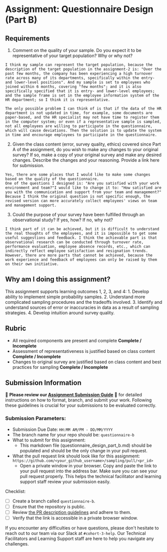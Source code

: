 # Assignment: Questionnaire Design (Part B)

## Requirements
1. Comment on the quality of your sample. Do you expect it to be representative of your target population? Why or why not?

```
I think my sample can represent the target population, because the description of the target population in the assignment-2 is: "Over the past few months, the company has been experiencing a high turnover rate across many of its departments, specifically within the entry- and lower-level positions". And my sample is set to employees who joined within 6 months, covering "few months"; and it is also specifically specified that it is entry- and lower-level employees; and the sample frame is set in the employee information system of the HR department; so I think it is representative.

The only possible problem I can think of is that if the data of the HR department is not updated in time, for example, some documents are paper-based, and the HR specialist may not have time to register them in the computer system; or even if a representative sample is sampled, not all employees are willing to participate in the questionnaire, which will cause deviations. Then the solution is to update the system in time and encourage employees to participate in the questionnaire.
```

2. Given the class content (error, survey quality, ethics) covered since Part A of the assignment, do you wish to make any changes to your original survey? If so, make a copy of your original survey and make any desired changes. Describe the changes and your reasoning. Provide a link here for submission.

```
Yes, there are some places that I would like to make some changes based on the quality of the questionnaire.
One of the questions I designed is: "Are you satisfied with your work environment and team?"I would like to change it to: "How satisfied are you with the communication and support from your team and management?" Because I think the original question is not specific enough, the revised version can more accurately collect employees' views on team and management support.
```

3. Could the purpose of your survey have been fulfilled through an observational study? If yes, how? If no, why not?

```
I think part of it can be achieved, but it is difficult to understand the real thoughts of the employees, and it is impossible to get some useful suggestions and feedback. I think the achievable part is that observational research can be conducted through turnover rate, performance evaluation, employee absence records, etc., which can indirectly reflect employee satisfaction and resignation trends. However, there are more parts that cannot be achieved, because the work experience and feedback of employees can only be raised by them on their own initiative.
```

## Why am I doing this assignment?

This assignment supports learning outcomes 1, 2, 3, and 4:
	1.	Develop ability to implement simple probability samples.
	2.	Understand more complicated sampling procedures and the tradeoffs involved.
	3.	Identify and understand sources of error or inaccuracies in data as a result of sampling strategies.
	4.	Develop intuition around survey quality.

## Rubric

-	All required components are present and complete **Complete / Incomplete**
-	Assessment of representativeness is justified based on class content **Complete / Incomplete**
-	Changes to original survey are justified based on class content and best practices for sampling **Complete / Incomplete**

## Submission Information

🚨 **Please review our [Assignment Submission Guide](https://github.com/UofT-DSI/onboarding/blob/main/onboarding_documents/submissions.md)** 🚨 for detailed instructions on how to format, branch, and submit your work. Following these guidelines is crucial for your submissions to be evaluated correctly.

### Submission Parameters:
* Submission Due Date: `HH:MM AM/PM - DD/MM/YYYY`
* The branch name for your repo should be: `questionnaire-b`
* What to submit for this assignment:
    * This markdown file (questionnaire_design_part_b.md) should be populated and should be the only change in your pull request.
* What the pull request link should look like for this assignment: `https://github.com/<your_github_username>/sampling/pull/<pr_id>`
    * Open a private window in your browser. Copy and paste the link to your pull request into the address bar. Make sure you can see your pull request properly. This helps the technical facilitator and learning support staff review your submission easily.

Checklist:
- [ ] Create a branch called `questionnaire-b`.
- [ ] Ensure that the repository is public.
- [ ] Review [the PR description guidelines](https://github.com/UofT-DSI/onboarding/blob/main/onboarding_documents/submissions.md#guidelines-for-pull-request-descriptions) and adhere to them.
- [ ] Verify that the link is accessible in a private browser window.

If you encounter any difficulties or have questions, please don't hesitate to reach out to our team via our Slack at `#cohort-3-help`. Our Technical Facilitators and Learning Support staff are here to help you navigate any challenges.
